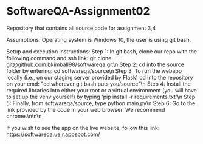 # SoftwareQA-Assignment02
Repository that contains all source code for assignment 3,4

Assumptions: Operating system is Windows 10, the user is using git bash.

Setup and execution instructions:
Step 1: In git bash, clone our repo with the following command and ssh link: git clone git@github.com:bkimball98/softwareqa.git\n
Step 2: cd into the source folder by entering: cd softwareqa/source\n
Step 3: To run the webapp locally (i.e., on our staging server provided by Flask) cd into the repository on your cmd: "cd wherever git bash puts you/source"\n
Step 4: Install the required libraries into either your root or a virtual environment (you will have to set up the venv yourself) by typing 'pip install -r requirements.txt'\n
Step 5: Finally, from softwareqa/source, type python main.py\n
Step 6: Go to the link provided by the code in your web browser. We recommend chrome.\n\n\n 

If you wish to see the app on the live website, follow this link: https://softwareqa.ue.r.appspot.com/ 


